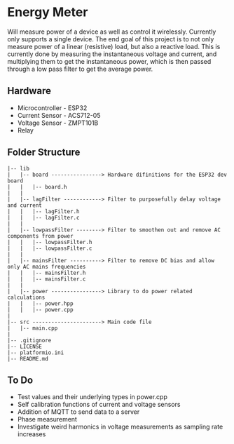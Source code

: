 # Energy Meter #
Will measure power of a device as well as control it wirelessly. Currently only supports a single device. The end goal of this project is to not only measure power of a linear (resistive) load, but also a reactive load. This is currently done by measuring the instantaneous voltage and current, and multiplying them to get the instantaneous power, which is then passed through a low pass filter to get the average power. 

## Hardware ##
* Microcontroller - ESP32
* Current Sensor - ACS712-05
* Voltage Sensor - ZMPT101B
* Relay

## Folder Structure ##
```
|-- lib
|   |-- board ----------------> Hardware difinitions for the ESP32 dev board
|   |   |-- board.h
|   |
|   |-- lagFilter ------------> Filter to purposefully delay voltage and current
|   |   |-- lagFilter.h
|   |   |-- lagFilter.c
|   |
|   |-- lowpassFilter --------> Filter to smoothen out and remove AC components from power
|   |   |-- lowpassFilter.h
|   |   |-- lowpassFilter.c
|   |
|   |-- mainsFilter ----------> Filter to remove DC bias and allow only AC mains frequencies
|   |   |-- mainsFilter.h
|   |   |-- mainsFilter.c
|   |
|   |-- power ----------------> Library to do power related calculations
|   |   |-- power.hpp
|   |   |-- power.cpp
|
|-- src ----------------------> Main code file
|   |-- main.cpp
|
|-- .gitignore
|-- LICENSE
|-- platformio.ini
|-- README.md
```
## To Do ##
* Test values and their underlying types in power.cpp
* Self calibration functions of current and voltage sensors
* Addition of MQTT to send data to a server
* Phase measurement
* Investigate weird harmonics in voltage measurements as sampling rate increases